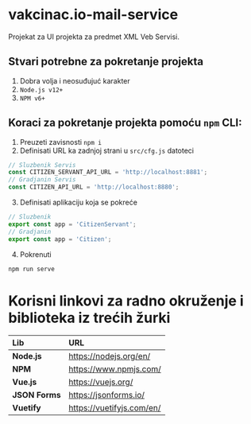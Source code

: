 # vakcinac.io-mail-service
Projekat za UI projekta za predmet XML Veb Servisi.

## Stvari potrebne za pokretanje projekta

1. Dobra volja i neosuđujuć karakter
2. `Node.js v12+`
3. `NPM v6+`

## Koraci za pokretanje projekta pomoću `npm` CLI:
1. Preuzeti zavisnosti `npm i`
2. Definisati URL ka zadnjoj strani u `src/cfg.js` datoteci
```js
// Sluzbenik Servis
const CITIZEN_SERVANT_API_URL = 'http://localhost:8881';
// Gradjanin Servis
const CITIZEN_API_URL = 'http://localhost:8880';
```
3. Definisati aplikaciju koja se pokreće
```js
// Sluzbenik
export const app = 'CitizenServant';
// Gradjanin
export const app = 'Citizen';
```
4. Pokrenuti
```bash
npm run serve
```

<h1>Korisni linkovi za radno okruženje i biblioteka iz trećih žurki</h1>

| Lib | URL |
| :--- | :--- |
| <b>Node.js | https://nodejs.org/en/ |
| <b>NPM | https://www.npmjs.com/ |
| <b>Vue.js | https://vuejs.org/ |
| <b>JSON Forms | https://jsonforms.io/ |
| <b>Vuetify | https://vuetifyjs.com/en/ |